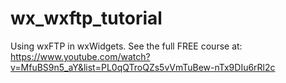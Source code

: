 # wx_wxftp_tutorial

Using wxFTP in wxWidgets. See the full FREE course at: https://www.youtube.com/watch?v=MfuBS9n5_aY&list=PL0qQTroQZs5vVmTuBew-nTx9DIu6rRl2c